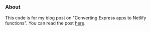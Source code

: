 ### About

This code is for my blog post on "Converting Express apps to Netlify functions". You can read the post [here]. 

[here]: https://blog.patrickojeh.com/2023/04/10/converting-express-app-to-netlify-functions